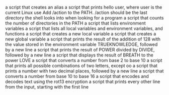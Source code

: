 a script that creates an alias
a script that prints hello user, where user is the current Linux use
Add /action to the PATH. /action should be the last directory the shell looks into when looking for a program
 a script that counts the number of directories in the PATH
a script that lists environment variables
a script that lists all local variables and environment variables, and functions
a script that creates a new local variable
a script that creates a new global variable
a script that prints the result of the addition of 128 with the value stored in the environment variable TRUEKNOWLEDGE, followed by a new line
a script that prints the result of POWER divided by DIVIDE, followed by a new line
a script that displays the result of BREATH to the power LOVE
a script that converts a number from base 2 to base 10
a script that prints all possible combinations of two letters, except oo
a script that prints a number with two decimal places, followed by a new line
a script that converts a number from base 10 to base 16
a script that encodes and decodes text using the rot13 encryption
a script that prints every other line from the input, starting with the first line

